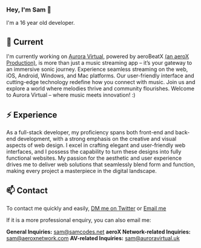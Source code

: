 ### Hey, I'm Sam 👋

I'm a 16 year old developer.

## 🔭 Current

I'm currently working on [Aurora Virtual](https://auroravirtual.uk), powered by aeroBeatX [(an aeroX Production)](https://aeroxnetwork.com), is more than just a music streaming app – it’s your gateway to an immersive sonic journey. Experience seamless streaming on the web, iOS, Android, Windows, and Mac platforms. Our user-friendly interface and cutting-edge technology redefine how you connect with music. Join us and explore a world where melodies thrive and community flourishes. Welcome to Aurora Virtual – where music meets innovation! :)

## ⚡️ Experience

As a full-stack developer, my proficiency spans both front-end and back-end development, with a strong emphasis on the creative and visual aspects of web design. I excel in crafting elegant and user-friendly web interfaces, and I possess the capability to turn these designs into fully functional websites. My passion for the aesthetic and user experience drives me to deliver web solutions that seamlessly blend form and function, making every project a masterpiece in the digital landscape.

## 📫 Contact

To contact me quickly and easily, [DM me on Twitter](https://twitter.com/samcodes0) or [Email me](mailto:sam@samcodes.net)

If it is a more professional enquiry, you can also email me:

**General Inquiries:** sam@samcodes.net
**aeroX Network-related Inquiries:** sam@aeroxnetwork.com
**AV-related Inquiries:** sam@auroravirtual.uk
